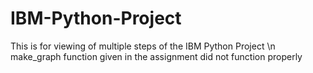 # IBM-Python-Project
This is for viewing of multiple steps of the IBM Python Project \n
make_graph function given in the assignment did not function properly

